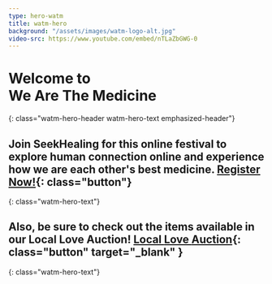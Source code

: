 ```yaml
---
type: hero-watm
title: watm-hero
background: "/assets/images/watm-logo-alt.jpg"
video-src: https://www.youtube.com/embed/nTLaZbGWG-0
---
```


# Welcome to <br />We Are The Medicine
{: class="watm-hero-header watm-hero-text emphasized-header"}

## Join SeekHealing for this online festival to explore human connection online and experience how we are each other's best medicine. [Register Now!](/we-are-the-medicine-festival/#watm-registration){: class="button"}
{: class="watm-hero-text"}

## Also, be sure to check out the items available in our Local Love Auction! [Local <i class="far fa-heart"></i> Love <i class="far fa-heart"></i> Auction](/we-are-the-medicine-auction){: class="button" target="_blank" }
{: class="watm-hero-text"}
